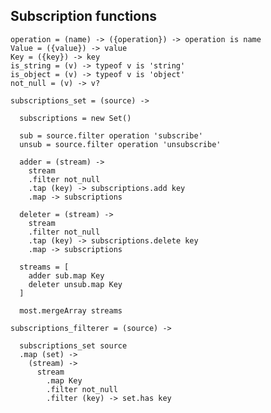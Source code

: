 Subscription functions
----------------------

    operation = (name) -> ({operation}) -> operation is name
    Value = ({value}) -> value
    Key = ({key}) -> key
    is_string = (v) -> typeof v is 'string'
    is_object = (v) -> typeof v is 'object'
    not_null = (v) -> v?

    subscriptions_set = (source) ->

      subscriptions = new Set()

      sub = source.filter operation 'subscribe'
      unsub = source.filter operation 'unsubscribe'

      adder = (stream) ->
        stream
        .filter not_null
        .tap (key) -> subscriptions.add key
        .map -> subscriptions

      deleter = (stream) ->
        stream
        .filter not_null
        .tap (key) -> subscriptions.delete key
        .map -> subscriptions

      streams = [
        adder sub.map Key
        deleter unsub.map Key
      ]

      most.mergeArray streams

    subscriptions_filterer = (source) ->

      subscriptions_set source
      .map (set) ->
        (stream) ->
          stream
            .map Key
            .filter not_null
            .filter (key) -> set.has key
